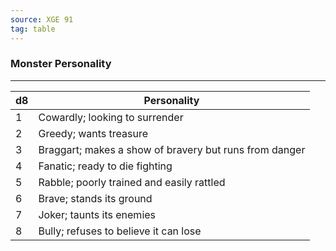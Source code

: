 ```yaml
---
source: XGE 91
tag: table
---
```


### Monster Personality
---
|d8|Personality|
|----|------------|
|1|Cowardly; looking to surrender|
|2|Greedy; wants treasure|
|3|Braggart; makes a show of bravery but runs from danger|
|4|Fanatic; ready to die fighting|
|5|Rabble; poorly trained and easily rattled|
|6|Brave; stands its ground|
|7|Joker; taunts its enemies|
|8|Bully; refuses to believe it can lose|
